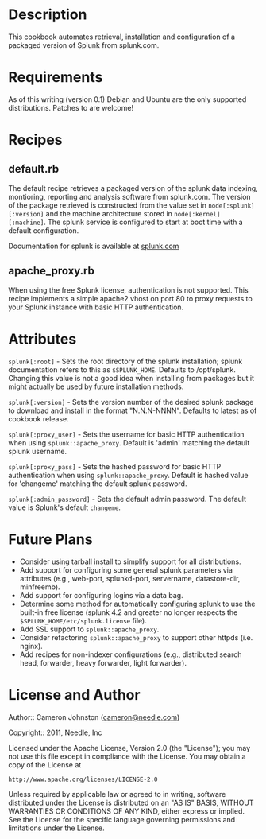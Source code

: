 Description
===========

This cookbook automates retrieval, installation and configuration of a packaged version of Splunk from splunk.com. 

Requirements
============
As of this writing (version 0.1) Debian and Ubuntu are the only supported distributions. Patches to are welcome!

Recipes
=======

default.rb
----------

The default recipe retrieves a packaged version of the splunk data indexing, montioring, reporting and analysis software from splunk.com. The version of the package retrieved is constructed from the value set in `node[:splunk][:version]` and the machine architecture stored in `node[:kernel]
[:machine]`. The splunk service is configured to start at boot time with a default configuration.

Documentation for splunk is available at [splunk.com](http://www.splunk.com/base/Documentation/latest/Admin/)


apache_proxy.rb
---------------

When using the free Splunk license, authentication is not supported. This recipe implements a simple apache2 vhost on port 80 to proxy requests to your Splunk instance with basic HTTP authentication.

Attributes
==========
`splunk[:root]` - Sets the root directory of the splunk installation; splunk documentation refers to this as `$SPLUNK_HOME`. Defaults to /opt/splunk. Changing this value is not a good idea when installing from packages but it might actually be used by future installation methods.

`splunk[:version]` - Sets the version number of the desired splunk package to download and install in the format "N.N.N-NNNN". Defaults to latest as of cookbook release.

`splunk[:proxy_user]` - Sets the username for basic HTTP authentication when using `splunk::apache_proxy`. Default is 'admin' matching the default splunk username.

`splunk[:proxy_pass]` - Sets the hashed password for basic HTTP authentication when using `splunk::apache_proxy`. Default is hashed value for 'changeme' matching the default splunk password.

`splunk[:admin_password]` - Sets the default admin password. The default value is Splunk's default `changeme`.

Future Plans
============
* Consider using tarball install to simplify support for all distributions.
* Add support for configuring some general splunk parameters via attributes (e.g., web-port, splunkd-port, servername, datastore-dir, minfreemb).
* Add support for configuring logins via a data bag.
* Determine some method for automatically configuring splunk to use the built-in free license (splunk 4.2 and greater no longer respects the `$SPLUNK_HOME/etc/splunk.license` file).
* Add SSL support to `splunk::apache_proxy`.
* Consider refactoring `splunk::apache_proxy` to support other httpds (i.e. nginx).
* Add recipes for non-indexer configurations (e.g., distributed search head, forwarder, heavy forwarder, light forwarder).

License and Author
==================

Author:: Cameron Johnston (<cameron@needle.com>)

Copyright:: 2011, Needle, Inc

Licensed under the Apache License, Version 2.0 (the "License");
you may not use this file except in compliance with the License.
You may obtain a copy of the License at

    http://www.apache.org/licenses/LICENSE-2.0

Unless required by applicable law or agreed to in writing, software
distributed under the License is distributed on an "AS IS" BASIS,
WITHOUT WARRANTIES OR CONDITIONS OF ANY KIND, either express or implied.
See the License for the specific language governing permissions and
limitations under the License.
